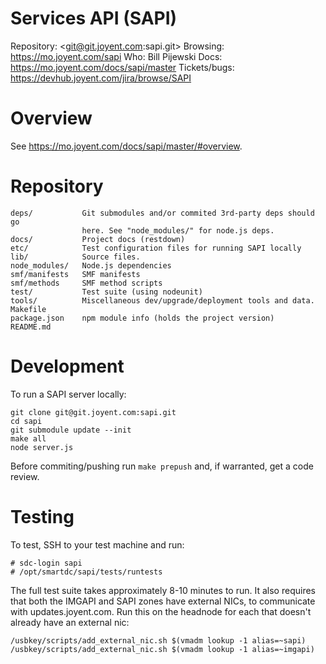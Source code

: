# Services API (SAPI)

Repository: <git@git.joyent.com:sapi.git>
Browsing: <https://mo.joyent.com/sapi>
Who: Bill Pijewski
Docs: <https://mo.joyent.com/docs/sapi/master>
Tickets/bugs: <https://devhub.joyent.com/jira/browse/SAPI>


# Overview

See <https://mo.joyent.com/docs/sapi/master/#overview>.


# Repository

    deps/           Git submodules and/or commited 3rd-party deps should go
                    here. See "node_modules/" for node.js deps.
    docs/           Project docs (restdown)
    etc/            Test configuration files for running SAPI locally
    lib/            Source files.
    node_modules/   Node.js dependencies
    smf/manifests   SMF manifests
    smf/methods     SMF method scripts
    test/           Test suite (using nodeunit)
    tools/          Miscellaneous dev/upgrade/deployment tools and data.
    Makefile
    package.json    npm module info (holds the project version)
    README.md


# Development

To run a SAPI server locally:

    git clone git@git.joyent.com:sapi.git
    cd sapi
    git submodule update --init
    make all
    node server.js

Before commiting/pushing run `make prepush` and, if warranted, get a code
review.


# Testing

To test, SSH to your test machine and run:

    # sdc-login sapi
    # /opt/smartdc/sapi/tests/runtests

The full test suite takes approximately 8-10 minutes to run.  It also requires
that both the IMGAPI and SAPI zones have external NICs, to communicate with
updates.joyent.com.  Run this on the headnode for each that doesn't already
have an external nic:

    /usbkey/scripts/add_external_nic.sh $(vmadm lookup -1 alias=~sapi)
    /usbkey/scripts/add_external_nic.sh $(vmadm lookup -1 alias=~imgapi)
